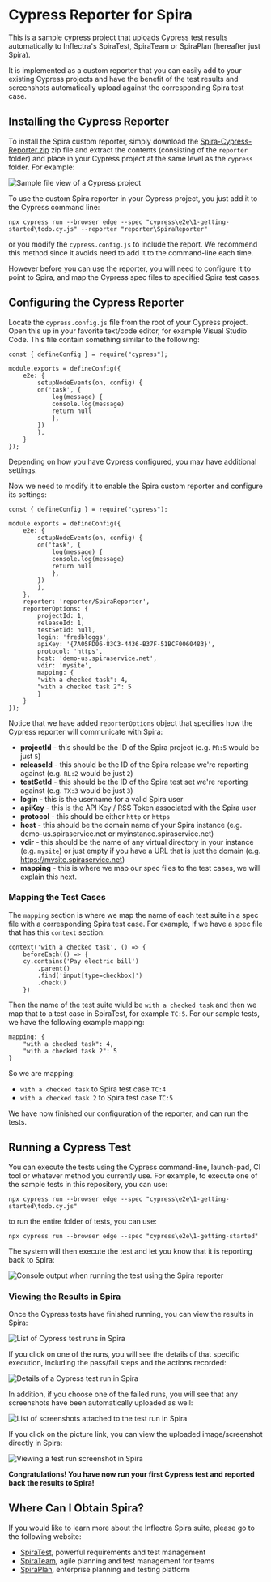 # Cypress Reporter for Spira
This is a sample cypress project that uploads Cypress test results automatically to Inflectra's SpiraTest, SpiraTeam or SpiraPlan (hereafter just Spira).

It is implemented as a custom reporter that you can easily add to your existing Cypress projects and have the benefit of the test results and screenshots automatically upload against the corresponding Spira test case.

## Installing the Cypress Reporter
To install the Spira custom reporter, simply download the [Spira-Cypress-Reporter.zip](https://github.com/Inflectra/cypress-sample/raw/main/Spira-Cypress-Reporter.zip) zip file and extract the contents (consisting of the `reporter` folder) and place in your Cypress project at the same level as the `cypress` folder. For example:

![Sample file view of a Cypress project](images/spira-reporter-1.png)

To use the custom Spira reporter in your Cypress project, you just add it to the Cypress command line:

    npx cypress run --browser edge --spec "cypress\e2e\1-getting-started\todo.cy.js" --reporter "reporter\SpiraReporter"

or you modify the `cypress.config.js` to include the report. We recommend this method since it avoids need to add it to the command-line each time.

However before you can use the reporter, you will need to configure it to point to Spira, and map the Cypress spec files to specified Spira test cases.

## Configuring the Cypress Reporter
Locate the `cypress.config.js` file from the root of your Cypress project. Open this up in your favorite text/code editor, for example Visual Studio Code. This file contain something similar to the following:

    const { defineConfig } = require("cypress");

    module.exports = defineConfig({
        e2e: {
            setupNodeEvents(on, config) {
            on('task', { 
                log(message) {
                console.log(message)
                return null
                },
            })
            },
        }
    });

Depending on how you have Cypress configured, you may have additional settings.

Now we need to modify it to enable the Spira custom reporter and configure its settings:

    const { defineConfig } = require("cypress");

    module.exports = defineConfig({
        e2e: {
            setupNodeEvents(on, config) {
            on('task', { 
                log(message) {
                console.log(message)
                return null
                },
            })
            },
        },
        reporter: 'reporter/SpiraReporter',
        reporterOptions: {
            projectId: 1,
            releaseId: 1,
            testSetId: null,
            login: 'fredbloggs',
            apiKey: '{7A05FD06-83C3-4436-B37F-51BCF0060483}',
            protocol: 'https',
            host: 'demo-us.spiraservice.net',
            vdir: 'mysite',
            mapping: {
            "with a checked task": 4,
            "with a checked task 2": 5
            }
        }
    });

Notice that we have added `reporterOptions` object that specifies how the Cypress reporter will communicate with Spira:

- **projectId** - this should be the ID of the Spira project (e.g. `PR:5` would be just `5`)
- **releaseId** - this should be the ID of the Spira release we're reporting against (e.g. `RL:2` would be just `2`)
- **testSetId** - this should be the ID of the Spira test set we're reporting against (e.g. `TX:3` would be just `3`)
- **login** - this is the username for a valid Spira user
- **apiKey** - this is the API Key / RSS Token associated with the Spira user
- **protocol** - this should be either `http` or `https`
- **host** - this should be the domain name of your Spira instance (e.g. demo-us.spiraservice.net or myinstance.spiraservice.net)
- **vdir** - this should be the name of any virtual directory in your instance (e.g. `mysite`) or just empty if you have a URL that is just the domain (e.g. https://mysite.spiraservice.net)
- **mapping**  - this is where we map our spec files to the test cases, we will explain this next.

### Mapping the Test Cases

The `mapping` section is where we map the name of each test suite in a spec file with a corresponding Spira test case. For example, if we have a spec file that has this `context` section:

    context('with a checked task', () => {
        beforeEach(() => {
        cy.contains('Pay electric bill')
            .parent()
            .find('input[type=checkbox]')
            .check()
        })

Then the name of the test suite wiuld be `with a checked task` and then we map that to a test case in SpiraTest, for example `TC:5`. For our sample tests, we have the following example mapping:

    mapping: {
        "with a checked task": 4,
        "with a checked task 2": 5
    }

So we are mapping:
- `with a checked task` to Spira test case `TC:4`
- `with a checked task 2` to Spira test case `TC:5`

We have now finished our configuration of the reporter, and can run the tests.

## Running a Cypress Test
You can execute the tests using the Cypress command-line, launch-pad, CI tool or whatever method you currently use. For example, to execute one of the sample tests in this repository, you can use:

    npx cypress run --browser edge --spec "cypress\e2e\1-getting-started\todo.cy.js"

to run the entire folder of tests, you can use:

    npx cypress run --browser edge --spec "cypress\e2e\1-getting-started"

The system will then execute the test and let you know that it is reporting back to Spira:

![Console output when running the test using the Spira reporter](images/spira-reporter-2.png)

### Viewing the Results in Spira

Once the Cypress tests have finished running, you can view the results in Spira:

![List of Cypress test runs in Spira](images/spira-reporter-3.png)

If you click on one of the runs, you will see the details of that specific execution, including the pass/fail steps and the actions recorded:

![Details of a Cypress test run in Spira](images/spira-reporter-4.png)

In addition, if you choose one of the failed runs, you will see that any screenshots have been automatically uploaded as well:

![List of screenshots attached to the test run in Spira](images/spira-reporter-5.png)

If you click on the picture link, you can view the uploaded image/screenshot directly in Spira:

![Viewing a test run screenshot in Spira](images/spira-reporter-6.png)

**Congratulations! You have now run your first Cypress test and reported back the results to Spira!**

## Where Can I Obtain Spira?

If you would like to learn more about the Inflectra Spira suite, please go to the following website:
- [SpiraTest](https://www.inflectra.com/SpiraTest/), powerful requirements and test management
- [SpiraTeam](https://www.inflectra.com/SpiraTeam/), agile planning and test management for teams
- [SpiraPlan](https://www.inflectra.com/SpiraPlan/), enterprise planning and testing platform